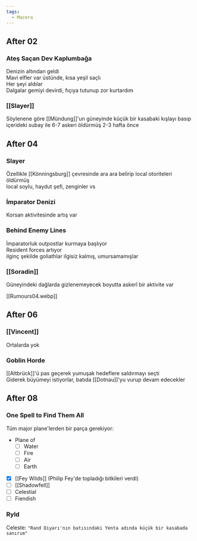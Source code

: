 ```yaml
---
tags:
  - Macera
---  
```

  
  
## After 02  
  
### Ateş Saçan Dev Kaplumbağa  
Denizin altından geldi  
Mavi elfler var üstünde, kısa yeşil saçlı  
Her şeyi aldılar  
Dalgalar gemiyi devirdi, fıçıya tutunup zor kurtardım  
  
### [[Slayer]]  
Söylenene göre [[Mündung]]'un güneyinde küçük bir kasabaki kışlayı basıp içerideki subay ile 6-7 askeri öldürmüş 2-3 hafta önce  
  
  
## After 04  
  
### Slayer  
Özellikle [[Könningsburg]] çevresinde ara ara belirip local otoriteleri öldürmüş  
local soylu, haydut şefi, zenginler vs  
  
### İmparator Denizi  
Korsan aktivitesinde artış var  
  
### Behind Enemy Lines  
İmparatorluk outpostlar kurmaya başlıyor  
Resident forces artıyor  
ilginç şekilde goliathlar ilgisiz kalmış, umursamamışlar  
  
### [[Soradin]]  
Güneyindeki dağlarda gizlenemeyecek boyutta askerî bir aktivite var  
  
[[Rumours04.webp]]  
  
## After 06  
### [[Vincent]]  
Ortalarda yok  
  
### Goblin Horde  
[[Altbrück]]'ü pas geçerek yumuşak hedeflere saldırmayı seçti  
Giderek büyümeyi istiyorlar, batıda [[Dotnau]]'yu vurup devam edecekler  
  
  
## After 08  
### One Spell to Find Them All  
Tüm major plane'lerden bir parça gerekiyor:  
  
- Plane of  
	- [ ] Water  
	- [ ] Fire  
	- [ ] Air  
	- [ ] Earth  
- [x] [[Fey Wilds]] (Philip Fey'de topladığı bitkileri verdi)  
- [ ] [[Shadowfell]]  
- [ ] Celestial  
- [ ] Fiendish  
  
### Ryld  
Celeste: `"Rand Diyarı'nın batısındaki Yenta adında küçük bir kasabada sanırım"`